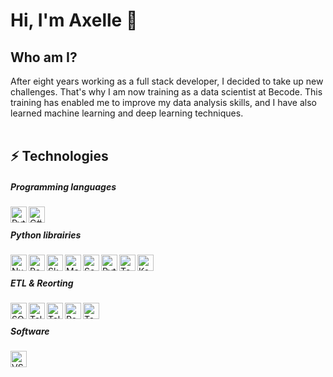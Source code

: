 # Hi, I'm Axelle 👋

<!--
**GodIsADJ/GodIsADJ** is a ✨ _special_ ✨ repository because its `README.md` (this file) appears on your GitHub profile.
-->

## Who am I?

After eight years working as a full stack developer, I decided to take up new challenges. That's why I am now training as a data scientist at Becode. This training has enabled me to improve my data analysis skills, and I have also learned machine learning and deep learning techniques.
<br/><br/>

## ⚡ Technologies  
##### Programming languages  
<img align="left" alt="Python 3" width="26px" src="https://upload.wikimedia.org/wikipedia/commons/thumb/0/0a/Python.svg/240px-Python.svg.png" />
<img align="left" alt="C#" height="26px" src="https://upload.wikimedia.org/wikipedia/commons/8/82/C_Sharp_logo.png"/>
<br/>

##### Python librairies  
<img align="left" alt="NumPy" height="26px" src="https://numpy.org/images/logos/numpy.svg" />
<img align="left" alt="Pandas" height="26px" src="https://github.com/pandas-dev/pandas/blob/master/web/pandas/static/img/pandas_mark.svg" />
<img align="left" alt="SkLearn" height="26px" src="https://upload.wikimedia.org/wikipedia/commons/0/05/Scikit_learn_logo_small.svg"/>
<img align="left" alt="Matplolib" height="26px" src="https://upload.wikimedia.org/wikipedia/commons/0/01/Created_with_Matplotlib-logo.svg"/>
<img align="left" alt="Seaborn" height="26px" src="https://jehyunlee.github.io/2020/09/09/Python-DS-31-seaborn_upgrade/31-seaborn_upgrade_1.png"/>
<img align="left" alt="Pytorvh" height="26px" src="https://upload.wikimedia.org/wikipedia/commons/9/96/Pytorch_logo.png"/>
<img align="left" alt="Tensorflow" width="26px" src="https://upload.wikimedia.org/wikipedia/commons/thumb/2/2d/Tensorflow_logo.svg/800px-Tensorflow_logo.svg.png"/>
<img align="left" alt="Keras" width="26px" src="https://upload.wikimedia.org/wikipedia/commons/a/ae/Keras_logo.svg"/>
<br/>
  
##### ETL & Reorting  
<img align="left" alt="SQL" height="26px" src="https://upload.wikimedia.org/wikipedia/commons/8/87/Sql_data_base_with_logo.png"/>
<img align="left" alt="Talend" height="26px" src="https://upload.wikimedia.org/wikipedia/commons/9/97/Talend_logo.svg"/>
<img align="left" alt="Talend" height="26px" src="http://www.xoomtrainings.com/blog/wp-content/uploads/2015/09/ssrs.png"/>
<img align="left" alt="Power BI" height="26px" src="https://upload.wikimedia.org/wikipedia/commons/6/61/Power-BI-logo-300x79.png"/>
<img align="left" alt="Tableau" height="26px" src="https://upload.wikimedia.org/wikipedia/commons/4/4b/Tableau_Logo.png"/>
<br/>

##### Software  
<img align="left" alt="VS Code" height="26px" src="https://upload.wikimedia.org/wikipedia/commons/f/f3/Visual_Studio_Code_0.10.1_icon.png"/>
